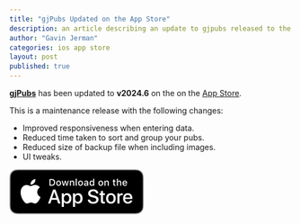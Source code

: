 ```yaml
---
title: "gjPubs Updated on the App Store"
description: an article describing an update to gjpubs released to the app store
author: "Gavin Jerman"
categories: ios app store
layout: post
published: true
---
```


[**gjPubs**](/gjPubs) has been updated to **v2024.6** on the on the [App Store](https://apps.apple.com/gb/app/gjpubs/id6475642254?platform=iphone).  


This is a maintenance release with the following changes:
- Improved responsiveness when entering data.
- Reduced time taken to sort and group your pubs.
- Reduced size of backup file when including images.
- UI tweaks.

[![download](/images/Download_on_the_App_Store_Badge_US-UK_RGB_blk_092917.svg)](https://apps.apple.com/gb/app/gjpubs/id6475642254?platform=iphone)
